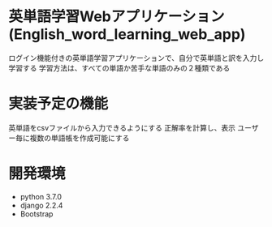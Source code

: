 # 英単語学習Webアプリケーション(English_word_learning_web_app)

 ログイン機能付きの英単語学習アプリケーションで、自分で英単語と訳を入力し学習する
 学習方法は、すべての単語か苦手な単語のみの２種類である
 
 
# 実装予定の機能

英単語をcsvファイルから入力できるようにする
正解率を計算し、表示
ユーザー毎に複数の単語帳を作成可能にする
 
# 開発環境

* python 3.7.0
* django 2.2.4
* Bootstrap

 

